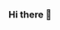 ### Hi there 👋

<!--
**jervinguinto/jervinguinto** is a ✨ _special_ ✨ repository because its `README.md` (this file) appears on your GitHub profile.

I am a Full Stack Developer currently living in Auckland, New Zealand.

I started coding back in 2022 when I attended Mission Ready on their Full Stack Developer course.

I am currently enrolled in Mission Ready's Cloud and DevOps Developer course.


🏀 Fun Fact #1: I'm a very sporty person who also loves spending time in the kitchen.

🥘 Fun Fact #2: I love eating out and posting my experience through my Instagram account.


TECH STACK
These are the technologies, libraries, languages, and frameworks that I have used through my journey with Mission Ready.
![image](https://user-images.githubusercontent.com/111819772/214540637-671b64b2-2334-4181-b5c0-90fae41781c1.png)
